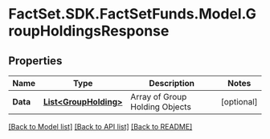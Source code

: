 # FactSet.SDK.FactSetFunds.Model.GroupHoldingsResponse

## Properties

Name | Type | Description | Notes
------------ | ------------- | ------------- | -------------
**Data** | [**List&lt;GroupHolding&gt;**](GroupHolding.md) | Array of Group Holding Objects | [optional] 

[[Back to Model list]](../README.md#documentation-for-models) [[Back to API list]](../README.md#documentation-for-api-endpoints) [[Back to README]](../README.md)

